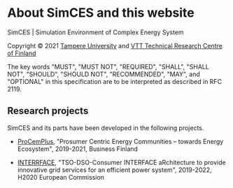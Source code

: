 # About SimCES and this website

SimCES | Simulation Environment of Complex Energy System

Copyright &copy; 2021 [Tampere University](https://tuni.fi) and [VTT Technical Research Centre of Finland](https://vtt.fi)

The key words "MUST", "MUST NOT", "REQUIRED", "SHALL", "SHALL NOT", "SHOULD", "SHOULD NOT", "RECOMMENDED", "MAY", and "OPTIONAL" in this specification are to be interpreted as described in RFC 2119.

## Research projects

SimCES and its parts have been developed in the following projects.

- [ProCemPlus](https://www.senecc.fi/projects/procemplus), "Prosumer Centric Energy Communities – towards Energy Ecosystem", 2019-2021, Business Finland

- [INTERRFACE](http://www.interrface.eu/), "TSO-DSO-Consumer INTERFACE aRchitecture to provide innovative grid services for an efficient power system", 2019-2022, H2020 European Commission
